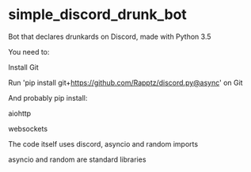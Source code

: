 # simple_discord_drunk_bot
Bot that declares drunkards on Discord, made with Python 3.5

You need to:

Install Git

Run 'pip install git+https://github.com/Rapptz/discord.py@async' on Git


And probably pip install:

aiohttp

websockets


The code itself uses discord, asyncio and random imports

asyncio and random are standard libraries
